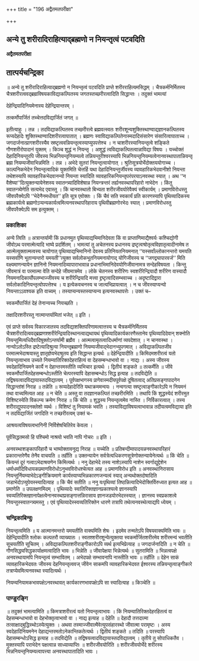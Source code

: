 +++
title = "196 अद्वैतमतपरीक्षा"

+++


## अन्ये तु शरीरादिराहित्याद्ब्रह्मणो न नियन्तृत्वं पटवदिति

**अद्वैतमतपरीक्षा**

## **तात्पर्यचन्द्रिका**

॥ अन्ये तु शरीरादिराहित्याद्ब्रह्मणो न नियन्तृत्वं पटवदिति प्राप्ते शरीरराहित्यमसिद्धम् । चैत्रकर्मनिर्मितस्य चैत्रशरीरत्ववद्ब्रह्मविषयकाविद्याकल्पितस्य जगतस्तच्छरीरत्वादिति सिद्धान्तः । तदुक्तं भामत्यां

देहेन्द्रियादिनियमेनास्य देहेन्द्रियान्तरम् ।

तत्कर्मोपार्जितं तच्चेत्तदविद्यार्जितं जगत् ॥

इतीत्याहुः । तन्न । तदविद्याकल्पितस्य तच्छरीरत्वे ब्रह्मवत्स्वतः शरीरशून्यशुक्तिस्थाण्वाद्यज्ञानकल्पितस्य रूप्यदेहादेः शुक्तिस्थाण्वादिशरीरत्वापातात् । ब्रह्मणः स्वाविद्याकल्पितेनास्मदादिसंसारेण संसारित्वापाताच्च । जगदार्जनात्प्रागशरीरस्यैव स्रष्टृत्ववन्नियन्तृत्वस्याप्युपपत्तेश्च । न चाशरीरस्यानियन्तृत्वे शङ्किते गौणशरीरोपादानं युक्तम् । किञ्च शुद्धं न नियन्तृ । अशुद्धं त्वविद्याकल्पितत्वान्नाविद्या विषयः । यच्चोक्तं देहादिनियन्तुरपि जीवस्य भिन्ननियन्तृनियम्यत्वे तन्नियन्तुरीश्वरस्यापि भिन्ननियन्तृनियम्यत्वेनानवस्थापातान्नियन्तृ ब्रह्म नियम्यजीवाभिन्नमिति । तन्न । अभेदे सुतरां नियन्तृत्वायोगात् । श्रुतिसूत्रयोर्भेदोक्तययोगाच्च । काल्पनिकभेदेन नियन्तृत्वादिकं युक्तमिति चेत्तर्हि यथा देहादिनियन्तुर्जीवस्य व्यावहारिकभेदवानीशो नियन्ता तथेशस्यापि व्यावहारिकभेदवानन्यो नियन्ता स्यादिति व्यावहारिकनियन्तृपरंपरयाऽनवस्था स्यात् । अथ ‘‘न वैशेष्या’’दित्युक्तन्यायेनेशस्य स्वातन्त्र्यादिविशेषान्न नियन्त्रन्तरं तर्ह्यनवस्थापरिहारो नाभेदेन । किंतु स्वातन्त्र्येणेति सत्यभेद एवास्तु । किं चानवस्थातो बिभ्यता शरीरजीवयोरेवैक्यं स्वीकार्यम् । प्रमाणविरोधस्तु जीवपरैक्येऽपि ‘‘भेदेनैनमधीयत’’ इति सूत्र एवोक्तः । किं चैवं सति स्वकार्यं प्रति कारणस्यापि पृथिव्यादिकस्य ब्रह्मकार्यत्वे ब्रह्मणोऽप्यन्यकार्यत्वमित्यनवस्थापरिहाराय पृथिवीब्रह्मणोरभेदः स्यात् । प्रमाणविरोधस्तु जीवपरैक्येऽपि सम इत्युक्तम् ।

### **प्रकाशिका**

अन्ये त्विति ॥ अत्रान्तर्यामी किं प्रधानमुत पृथिव्याद्यभिमानिदेवता किं वा प्राप्ताणिमाद्यैश्वर्यः कश्चिद्योगी जीवोऽथ परमात्मेत्यादि भाष्ये प्रदर्शितम् । भामत्यां तु अचेतनस्य प्रधानस्य द्रष्टृत्वश्रोतृत्वविज्ञातृत्वादीनामेष त आत्मेत्युक्तात्मत्वस्य चायोगात् पृथिव्याद्यभिमानिनो देवस्य प्रतिनियतनियमनात् ‘‘यस्सर्वांल्लोकानन्तरो यमयति यस्सर्वाणि भूतान्यन्तरो यमयती’’त्युक्त सर्वलोकभूतनियमनायोगाद् योगिजीवस्य च ‘‘जगद्व्यापारवर्ज’’ मिति वक्ष्यमाणन्यायेन ज्ञानिनो नियमनादिव्यापाराभावान्न प्रधानाभिमानिदेवयोगिजीवानामत्र सन्देहविषयता । किन्तु जीवमात्रं वा परमात्मा वेति सन्देहे जीवमात्रमेव । लोके चेतनस्य शरीरिणः स्वशरीरेन्द्रियादौ शरीरेण वास्यादौ नियमनादिकार्योपलम्भाज्जीवस्य च शरीरेन्द्रियादि मत्त्वा द्द्रष्टृत्वादिसम्भवाच्च । अदृष्टादिद्वारा सर्वलोकादिनियन्तृत्वोपपत्तेश्च । य इत्येकवचनस्य च जात्यभिप्रायत्वात् । न च जीवस्याप्यन्यो नियन्ताऽऽवश्यक इति वाच्यम् । तस्याप्यन्यस्तस्याप्यन्य इत्यनवस्थापत्तेः । उक्तं च–

स्वकर्मोपार्जितं देहं तेनान्यच्च नियच्छति ।

तक्षादिरशरीरस्तु नात्मान्तर्यामितां भजेत् ॥ इति ।

एवं प्राप्ते सर्वस्य विकारजातस्य तदविद्याशक्तिपरिणामत्वात्तस्य च चैत्रकर्मनिर्मितस्य चैत्रशरीरादित्ववद्ब्रह्मणश्शरीरेन्द्रियादिस्थानत्वाद्यथायथं पृथिव्यादिकार्यकारणैस्तानेव पृथिव्यादिदेवान् शक्नोति नियन्तुमित्यधिदैवादिषूक्तोऽन्तर्यामी ब्रह्मैव । आत्मत्वामृतत्वादिधर्माणां व्यपदेशात् । न चानवस्था । नान्योऽतोऽस्ति द्रष्टेत्यादिश्रुत्या नियन्तृब्रह्मणो नियम्यजीवाद्भेदानभ्युपगमात् । अविद्याकल्पितजीव परमात्मभेदाश्रयास्तु ज्ञातृज्ञेयभेदश्रुतय इति सिद्धान्त इत्यर्थः ॥ देहेन्द्रियादीति ॥ किमिदमशरीरत्वं यतो नियन्तृत्वाभाव उच्यते नियम्यातिरिक्तदेहराहित्यं वा देहसम्बन्धाभावो वा । नाद्यः । अस्य जीवस्य स्वदेहादिनियमने कार्ये न देहान्तरमस्तीति व्यभिचार इत्यर्थः । द्वितीयं शङ्कते ॥ तत्कर्मेति ॥ जीवे स्वकर्मोपार्जितदेहसम्बन्धोऽस्तीति चेत्परस्यापि देहासम्बन्धोऽ सिद्ध इत्याह ॥ तदविद्येति ॥ तद्विषयत्वादविद्यायास्तदविद्यात्वम् । पूर्वपक्षभागस्य प्रागेवास्मदीयपूर्वपक्षे दूषितत्वाद् अतिप्रसङ्गापादनेन सिद्धान्तांशं निराह ॥ तन्नेति ॥ रूप्यदेहादेरिति यथाक्रममन्वयः । नन्वगत्या स्रष्टृत्वाङ्गीकारेऽपि न नियमनं तथा वाच्यमित्यत आह ॥ न चेति ॥ अस्तु वा तदज्ञानकल्पितं तच्छरीरमिति । तथापि किं शुद्धस्येदं शरीरमुत विशिष्टस्येति विकल्प्य क्रमेण निराह ॥ किं चेति ॥ शुद्धस्य नियन्तृत्वमेव नास्ति । निर्विकारत्वात् । तस्य शरीराद्युपपादनक्लेशो व्यर्थः । विशिष्टं तु नियामकं भवति । तस्याविद्याविषयत्वाभावान्न तदीयत्वमविद्याया इति न तदविद्यार्जितं जगदिति न तच्छरीरत्वम् उक्तं च–

आश्रयत्वविषयत्वभागिनी निर्विशेषचितिरेव केवला ।

पूर्वसिद्धतमसो हि पश्चिमो नाश्रयो भवति नापि गोचरः ॥ इति ।

अनवस्थाशङ्कापरिहारौ च भाष्योक्तावनूद्य निराह ॥ यच्चेति ॥ प्रतिबन्दीमापादयन्ननवस्थापरिहारं प्रकारान्तरेणैव तेनैव वाचयति ॥ तर्हीति ॥ उक्तन्यायेन सर्वत्रेत्यधिकरणसूत्रेणोक्तन्यायेनेत्यर्थः ॥ किं चेति ॥ कियन्तं दूरं गत्वाऽभेदाश्रयणेन किमित्यर्थः । ननु देहाभेदे तस्य नाशेऽस्यापि नाशेन स्वर्गाद्युद्देशेन धर्माधर्मादिविधायकप्रमाणविरोधोऽनुभवविरोधश्चेत्यत आह ॥ प्रमाणविरोध इति ॥ अनवस्थानिरासाय नियन्तुर्नियम्याभेदेऽङ्गीक्रियमाणे कार्यस्याप्यभिन्नकारणजन्यत्वं स्याद् अन्यथोक्तदोषादिति जडाभेदोऽप्युपेयस्स्यादित्याह ॥ किं चैवं सतीति ॥ ननु यःपृथिव्यां तिष्ठन्नित्यादिभेदोक्तिर्विरुध्यत इत्यत आह ॥ प्रमाणेति ॥ उपलक्षणमिदम् । पृथिव्यादेः स्वातिरिक्तज्ञानप्रकाश्यत्वे ज्ञानस्यापि स्वव्यतिरिक्तज्ञानापेक्षत्वेनानवस्थाप्रसङ्गात्तन्निरासाय ज्ञानजडयोरभेदस्स्यात् । ज्ञानस्य स्वप्रकाशत्वे नियन्तुस्स्वातन्त्र्यमस्तु । एवं पृथिव्यादेस्स्वव्यतिरिक्तेन धारणे तत्रापि तथेत्यनवस्थेत्याद्यपि ध्येयम् ।

### **चन्द्रिकाबिन्दुः**

नियन्तृत्वमिति ॥ य आत्मानमन्तरो यमयतीति वाक्यमिति शेषः । इदमेव तन्मतेऽपि विषयवाक्यमिति भावः ॥ देहेन्द्रियादीति श्लोकः कल्पतरौ व्याख्यातः । स्वतश्शरीरशून्येत्युक्तया स्वकर्मार्जितशरीरमेव शरीरमन्यं भवतीति सूचयतीति सूचितम् । अविद्याकल्पितशरीराङ्गीकारोऽपि व्यर्थ इत्यभिप्रेत्याह ॥ जगदार्जनादिति ॥ न चेति ॥ गौणसिद्ध्यसिद्धकार्याक्षमत्वादिति भावः ॥ भिन्नेति ॥ जीवापेक्षया भिन्नेत्यर्थः ॥ सुतरामिति ॥ भिन्नत्वपक्षे अनवस्थायामपि नियन्तृत्वं सम्भावितम् । अभेदपक्षे सम्भावनापि नास्तीति भावः ॥ तर्हीति ॥ देहेन साकं व्यावहारिकभेदवतः जीवस्य देहनियन्तृत्ववज् जीवेन साकमपि व्यावहारिकभेदवत ईश्वरस्य तन्नियन्तृत्वाङ्गीकारे तत्राप्येवमित्यनवस्था स्यादित्यर्थः ।

नियम्यनियामकभावपक्षेऽनवस्थावत् कार्यकारणभावपक्षेऽपि सा स्यादित्याह ॥ किञ्चेति ॥

### **पाण्डुरङ्गि**

॥ तदुक्तं भामत्यामिति ॥ किमत्राशरीरत्वं यतो नियन्तृत्वाभावः । किं नियम्यातिरिक्तदेहरहितत्वं वा देहसम्बन्धाभावो वा देहभोक्तृत्वाभावो वा । नाद्य इत्याह ॥ देहेति ॥ देहादौ तत्तदात्मा तत्साक्षाद्बुद्धिस्थोऽस्येत्युक्तः । अथवा तस्माज्जीवात्मैवेत्युपसंहारस्थो जीवात्मा परामृष्टः । अस्य स्वदेहादिनियमनेन देहाद्यन्तरमतोऽनेकान्तिकतेत्यर्थः । द्वितीयं शङ्कते ॥ तदिति ॥ परस्यापि देहासम्बन्धोऽसिद्ध इत्याह ॥ तदविद्येति ॥ तद्विषयत्वादविद्यायास्तदविद्यात्वम् । तृतीये तु सोपाधिकतैव । मुक्तस्यापि पराभेदेन पक्षत्वान्न साध्याव्याप्तिः ॥ शरीरजीवयोरिति ॥ शरीरजीवयोर्भेदे शरीरस्य भिन्ननियन्तृनियम्यत्वापत्त्या अनवस्थापातादिति भावः ।


